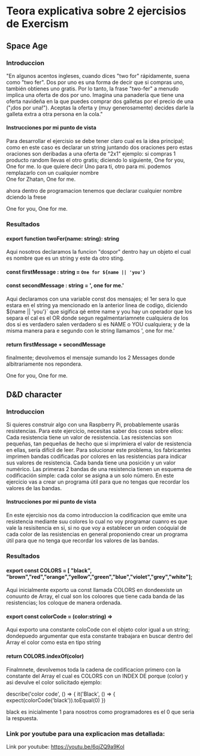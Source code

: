 # Teora explicativa sobre 2 ejercisios de Exercism

## Space Age

### Introduccion 

"En algunos acentos ingleses, cuando dices "two for" rápidamente, suena como "two fer". Dos por uno es una forma de decir que si compras uno, también obtienes uno gratis. Por lo tanto, la frase "two-fer" a menudo implica una oferta de dos por uno.
Imagina una panadería que tiene una oferta navideña en la que puedes comprar dos galletas por el precio de una ("¡dos por una!"). Aceptas la oferta y (muy generosamente) decides darle la galleta extra a otra persona en la cola."

#### Instrucciones por mi punto de vista 

Para desarrollar el ejercisio se debe tener claro cual es la idea principal; como en este caso es declarar un string juntando dos oraciones pero estas oraciones son deribadas a una oferta de "2x1" ejemplo: si compras 1 producto random  llevas el otro gratis; diciendo lo siguiente, One for you, One for me. lo que quiere decir Uno para ti, otro para mi. podemos remplazarlo con un cualquier nombre  
One for Zhatan, One for me.

ahora dentro de programacion tenemos que declarar cualquier nombre dciendo la frese 

One for you, One for me.

### Resultados

#### export function twoFer(name: string): string 

Aqui nosotros declaramos la funcion "dospor" dentro hay un objeto el cual es nombre que es un string  y este da otro sting.

#### const firstMessage : string = `One for ${name || 'you'}`
#### const secondMessage : string = ', one for me.'

Aqui declaramos con una variable const dos mensajes; el 1er sera lo que estara en el string ya mencionado en la anterior linea de codigo, diciendo ${name || 'you'}` que sigifica qé entre name y you hay un operador que los separa el cal es el OR donde segun regalmentariamnete cualquiera de los dos si es verdadero salen verdadero si es NAME o YOU cualquiera; y de la misma manera para e segundo con le string llamamos  ', one for me.'

#### return firstMessage + secondMessage

finalmente; devolvemos el mensaje sumando los 2 Messages donde albitrariamente nos repondera.

One for you, One for me.

## D&D character
### Introduccion 
Si quieres construir algo con una Raspberry Pi, probablemente usarás resistencias. Para este ejercicio, necesitas saber dos cosas sobre ellos:
Cada resistencia tiene un valor de resistencia.
Las resistencias son pequeñas, tan pequeñas de hecho que si imprimiera el valor de resistencia en ellas, sería difícil de leer.
Para solucionar este problema, los fabricantes imprimen bandas codificadas por colores en las resistencias para indicar sus valores de resistencia. Cada banda tiene una posición y un valor numérico.
Las primeras 2 bandas de una resistencia tienen un esquema de codificación simple: cada color se asigna a un solo número.
En este ejercicio vas a crear un programa útil para que no tengas que recordar los valores de las bandas.

#### Instrucciones por mi punto de vista 
En este ejercisio nos da como introduccion la codificacion que emite una resistencia mediante suu colores lo cual no voy programar cuanro es que vale la resisitencia en si, si no que voy a establecer un orden coóquial de cada color de las resistencias en general proponiendo crear un programa útil para que no tenga que recordar los valores de las bandas.

### Resultados

#### export const COLORS = [ "black", "brown","red","orange","yellow","green","blue","violet","grey","white"];

Aqui inicialmente exporto ua const llamada COLORS en dondeexiste un conuunto de Array, el cual son los coloores que tiene cada banda de  las resistencias; los coloque de manera ordenada.

#### export const colorCode = (color:string) => 

Aqui exporto una constante coloCode con el objeto color igual a un string; dondepuedo argumentar que esta constante trabajara en buscar dentro del Array el color como esta en tipo string

#### return COLORS.indexOf(color) 

Finalmnete, devolvemos toda la cadena de codificacion primero con la constante del Array el cual es COLORS con un INDEX DE porque (color) y asi devulve  el color solicitado ejemplo:

describe('color code', () => {
  it('Black', () => {
    expect(colorCode('black')).toEqual(0)
  }) 

  black es inicialmente 1 para nosotros como programadores es el 0 que seria la respuesta.

### Link por youtube para una explicacion mas detallada:

Link por youtube:  https://youtu.be/6qjZQ9a9KoI
